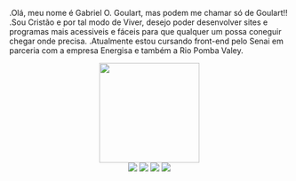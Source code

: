 .Olá, meu nome é Gabriel O. Goulart, mas podem me chamar só  de Goulart!!
.Sou Cristão e por tal modo de Viver, desejo poder desenvolver sites e programas mais acessiveis e fáceis para que qualquer um possa coneguir chegar onde precisa.
.Atualmente estou cursando front-end pelo Senai em parceria com a empresa Energisa e também a Rio Pomba Valey.

<div align="center">
  <a href="https://github.com/rafaballerini">
  <img height="180em" src="https://github-readme-stats.vercel.app/api?username=GabrielGoulart0703&show_icons=true&theme=dark&include_all_commits=true&count_private=true"/>
 
  
 
<div> 
   <a href="https://www.instagram.com/blessed_son_king/" target="_blank"><img src="https://img.shields.io/badge/-Instagram-%23E4405F?style=for-the-badge&logo=instagram&logoColor=white" target="_blank"></a>
  <a href="mailto:ggoulart793@gmail.com"><img src="https://img.shields.io/badge/-Gmail-%23333?style=for-the-badge&logo=gmail&logoColor=white" target="_blank"></a>
  <a href="https://web.whatsapp.com/"><img src="https://img.shields.io/badge/WhatsApp-25D366?style=for-the-badge&logo=whatsapp&logoColor=white"
  target="_blank"></a>
<a href="https://app.slack.com/client/T03PJSEPYBH/C03PZCR6G8K"><img src="https://img.shields.io/badge/Slack-4A154B?style=for-the-badge&logo=slack&logoColor=white" target="_blank"></a>


 
